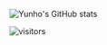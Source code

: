 <!-- 깃허브 통계 -->
![Yunho's GitHub stats](https://github-readme-stats.vercel.app/api?username=githyj-jang&show_icons=true&theme=default)

<!-- 방문자 수 -->
![visitors](https://visitor-badge.laobi.icu/badge?page_id=githyj-jang)
